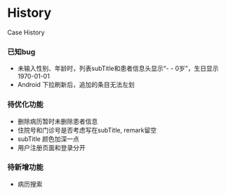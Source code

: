# History
Case History

### 已知bug
- 未输入性别、年龄时，列表subTitle和患者信息头显示“- - 0岁”，生日显示1970-01-01
- Android 下拉刷新后，追加的条目无法左划


### 待优化功能
- 删除病历暂时未删除患者信息
- 住院号和门诊号是否考虑写在subTitle, remark留空
- subTitle 颜色加深一点
- 用户注册页面和登录分开


### 待新增功能
- 病历搜索
